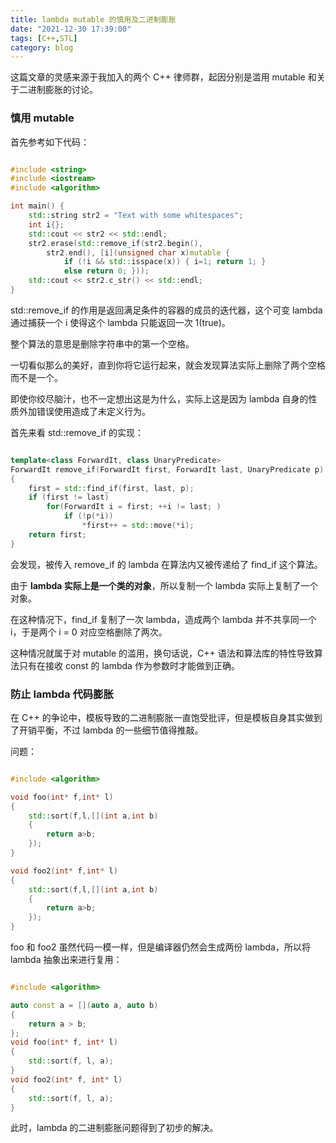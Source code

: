 ```yaml
---
title: lambda mutable 的慎用及二进制膨胀
date: "2021-12-30 17:39:00"
tags: [C++,STL]
category: blog
---
```

这篇文章的灵感来源于我加入的两个 C++ 律师群，起因分别是滥用 mutable 和关于二进制膨胀的讨论。

<!-- more -->

### 慎用 mutable

首先参考如下代码：

```cpp

#include <string>
#include <iostream>
#include <algorithm>

int main() {
    std::string str2 = "Text with some whitespaces";
    int i{};
    std::cout << str2 << std::endl;
    str2.erase(std::remove_if(str2.begin(),
        str2.end(), [i](unsigned char x)mutable {
            if (!i && std::isspace(x)) { i=1; return 1; }
            else return 0; }));
    std::cout << str2.c_str() << std::endl;
}

```

std::remove\_if 的作用是返回满足条件的容器的成员的迭代器，这个可变 lambda 通过捕获一个 i 使得这个 lambda 只能返回一次 1(true)。

整个算法的意思是删除字符串中的第一个空格。

一切看似那么的美好，直到你将它运行起来，就会发现算法实际上删除了两个空格而不是一个。

即使你绞尽脑汁，也不一定想出这是为什么，实际上这是因为 lambda 自身的性质外加错误使用造成了未定义行为。

首先来看 std::remove\_if 的实现：

```cpp

template<class ForwardIt, class UnaryPredicate>
ForwardIt remove_if(ForwardIt first, ForwardIt last, UnaryPredicate p)
{
    first = std::find_if(first, last, p);
    if (first != last)
        for(ForwardIt i = first; ++i != last; )
            if (!p(*i))
                *first++ = std::move(*i);
    return first;
}

```

会发现，被传入 remove\_if 的 lambda 在算法内又被传递给了 find\_if 这个算法。

由于 **lambda 实际上是一个类的对象**，所以复制一个 lambda 实际上复制了一个对象。

在这种情况下，find\_if 复制了一次 lambda，造成两个 lambda 并不共享同一个 i，于是两个 i = 0 对应空格删除了两次。

这种情况就属于对 mutable 的滥用，换句话说，C++ 语法和算法库的特性导致算法只有在接收 const 的 lambda 作为参数时才能做到正确。

### 防止 lambda 代码膨胀

在 C++ 的争论中，模板导致的二进制膨胀一直饱受批评，但是模板自身其实做到了开销平衡，不过 lambda 的一些细节值得推敲。

问题：

```cpp

#include <algorithm>

void foo(int* f,int* l)
{
    std::sort(f,l,[](int a,int b)
    {
        return a>b;
    });
}

void foo2(int* f,int* l)
{
    std::sort(f,l,[](int a,int b)
    {
        return a>b;
    });
}

```

foo 和 foo2 虽然代码一模一样，但是编译器仍然会生成两份 lambda，所以将 lambda 抽象出来进行复用：

```cpp

#include <algorithm>

auto const a = [](auto a, auto b)
{
    return a > b;
};
void foo(int* f, int* l)
{
    std::sort(f, l, a);
}
void foo2(int* f, int* l)
{
    std::sort(f, l, a);
}

```

此时，lambda 的二进制膨胀问题得到了初步的解决。

<!--
### const 可对 lambda 进行额外保证（guarantee）

```cpp

#include <string>
#include <algorithm>

int main() {
    const int a1 = 1;
    const int b1 = 1;
    auto a = [](unsigned char x){return std::isspace(x);};
    auto b = [](unsigned char x){return std::isspace(x);};
    a('a');
    b('b');
}

```
这是一个非常简短的代码，可以直接看出，常量 b = 常量 a，即 a 和 b 在逻辑上完全等价。

那么可以直接将 b 都改成 a 进行代码性能的优化，这就是 const 对常量对象的保证。

那么对于 lambda，lambda 在语义上是一个函数对象，那么两个逻辑等价的 const 函数对象就可以优化为一个函数对象。

编译器对于 lambda 的实现通常是生成一个隐式的类，并通过重载 () 运算符实现函数调用接口。

现在的问题在于，const 的 lambda 被编译器生成的函数的 const 特性是在调用上，而不是对象上，这就造成了虽然 const 的 lambda 作为一个函数对象，不具有 const 的性质，即这个函数对象（类对象，包含 lambda）不为 const。
-->
